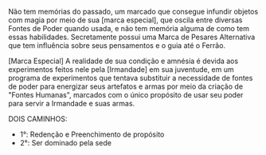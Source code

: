Não tem memórias do passado, um marcado que consegue infundir objetos com magia por meio de sua [marca especial], que oscila entre diversas Fontes de Poder quando usada, e não tem memória alguma de como tem essas habilidades. Secretamente possui uma Marca de Pesares Alternativa que tem influência sobre seus pensamentos e o guia até o Ferrão.

[Marca Especial]
A realidade de sua condição e amnésia é devida aos experimentos feitos nele
pela [Irmandade] em sua juventude, em um programa de experimentos que tentava substituir a necessidade de fontes de poder para energizar seus artefatos e armas por meio da criação de "Fontes Humanas", marcados com o único propósito de usar seu poder para servir a Irmandade e suas armas.

DOIS CAMINHOS:

- 1°: Redenção e Preenchimento de propósito
- 2°: Ser dominado pela sede